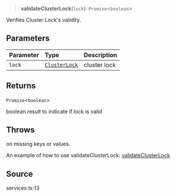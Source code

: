 > **validateClusterLock**(`lock`): `Promise`\<`boolean`\>

Verifies Cluster Lock's validity.

## Parameters

| Parameter | Type | Description |
| :------ | :------ | :------ |
| `lock` | [`ClusterLock`](../interfaces/ClusterLock.md) | cluster lock |

## Returns

`Promise`\<`boolean`\>

boolean result to indicate if lock is valid

## Throws

on missing keys or values.

An example of how to use validateClusterLock:
[validateClusterLock](https://github.com/ObolNetwork/obol-sdk-examples/blob/main/TS-Example/index.ts#L127)

## Source

services.ts:13
